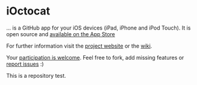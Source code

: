 # iOctocat

… is a GitHub app for your iOS devices (iPad, iPhone and iPod Touch).
It is open source and [available on the App Store](http://itunes.com/apps/ioctocat)

For further information visit the [project website](http://dbloete.github.com/ioctocat)
or the [wiki](http://wiki.github.com/dbloete/ioctocat).

Your [participation is welcome](https://github.com/dbloete/ioctocat/contributors).
Feel free to fork, add missing features or
[report issues](http://github.com/dbloete/ioctocat/issues) :)

This is a repository test.